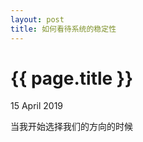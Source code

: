 ```yaml
---
layout: post
title: 如何看待系统的稳定性
---
```


{{ page.title }}
================

<p class="meta">15 April 2019</p>

当我开始选择我们的方向的时候

